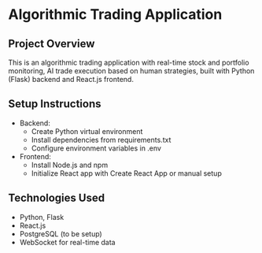# Algorithmic Trading Application

## Project Overview
This is an algorithmic trading application with real-time stock and portfolio monitoring, AI trade execution based on human strategies, built with Python (Flask) backend and React.js frontend.

## Setup Instructions
- Backend:
  - Create Python virtual environment
  - Install dependencies from requirements.txt
  - Configure environment variables in .env
- Frontend:
  - Install Node.js and npm
  - Initialize React app with Create React App or manual setup

## Technologies Used
- Python, Flask
- React.js
- PostgreSQL (to be setup)
- WebSocket for real-time data

